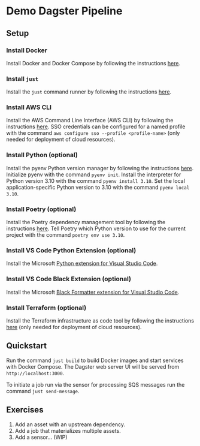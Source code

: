 # Demo Dagster Pipeline

## Setup

### Install Docker

Install Docker and Docker Compose by following the instructions [here](https://docs.docker.com/get-docker/).

### Install `just`

Install the `just` command runner by following the instructions [here](https://github.com/casey/just?tab=readme-ov-file#installation).

### Install AWS CLI

Install the AWS Command Line Interface (AWS CLI) by following the instructions [here](https://docs.aws.amazon.com/cli/latest/userguide/getting-started-install.html). SSO credentials can be configured for a named profile with the command `aws configure sso --profile <profile-name>` (only needed for deployment of cloud resources).

### Install Python (optional)

Install the pyenv Python version manager by following the instructions [here](https://github.com/pyenv/pyenv?tab=readme-ov-file#installation).
Initialize pyenv with the command `pyenv init`.
Install the interpreter for Python version 3.10 with the command `pyenv install 3.10`.
Set the local application-specific Python version to 3.10 with the command `pyenv local 3.10`.

### Install Poetry (optional)

Install the Poetry dependency management tool by following the instructions [here](https://python-poetry.org/docs/#installing-with-the-official-installer).
Tell Poetry which Python version to use for the current project with the command `poetry env use 3.10`.

### Install VS Code Python Extension (optional)

Install the Microsoft [Python extension for Visual Studio Code](https://code.visualstudio.com/docs/languages/python#_install-python-and-the-python-extension).

### Install VS Code Black Extension (optional)

Install the Microsoft [Black Formatter extension for Visual Studio Code](https://marketplace.visualstudio.com/items?itemName=ms-python.black-formatter).

### Install Terraform (optional)

Install the Terraform infrastructure as code tool by following the instructions [here](https://developer.hashicorp.com/terraform/tutorials/aws-get-started/install-cli#install-terraform) (only needed for deployment of cloud resources).

## Quickstart

Run the command `just build` to build Docker images and start services with Docker Compose. The Dagster web server UI will be served from `http://localhost:3000`.

To initiate a job run via the sensor for processing SQS messages run the command `just send-message`.

## Exercises

1. Add an asset with an upstream dependency.
2. Add a job that materializes multiple assets.
3. Add a sensor... (WIP)
